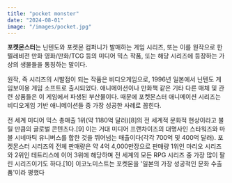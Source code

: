 ```yaml
---
title: "pocket monster"
date: "2024-08-01"
image: "/images/pocket.jpg"
---
```


**포켓몬스터**는 닌텐도와 포켓몬 컴퍼니가 발매하는 게임 시리즈, 또는 이를 원작으로 한 텔레비전 만화 영화/만화/TCG 등의 미디어 믹스 작품, 또는 해당 시리즈에 등장하는 가상의 생물들을 통칭하는 말이다.

원작, 즉 시리즈의 시발점이 되는 작품은 비디오게임으로, 1996년 일본에서 닌텐도 게임보이용 게임 소프트로 출시되었다. 애니메이션이나 만화책 같은 기타 다른 매체 및 관련 상품들은 이 게임에서 파생된 부산물이다. 때문에 포켓몬스터 애니메이션 시리즈는 비디오게임 기반 애니메이션들 중 가장 성공한 사례로 꼽힌다.

전 세계 미디어 믹스 총매출 1위(약 1180억 달러)[8]의 전 세계적 문화적 현상이라고 불릴 만큼의 글로벌 콘텐츠다.[9] 이는 거대 미디어 프랜차이즈의 대명사인 스타워즈와 마블 시네마틱 유니버스를 합한 것을 뛰어넘는 매출이다(각각 700억 및 400억 달러). 포켓몬스터 시리즈의 전체 판매량은 약 4억 4,000만장으로 판매량 1위인 마리오 시리즈와 2위인 테트리스에 이어 3위에 해당하며 전 세계의 모든 RPG 시리즈 중 가장 많이 팔린 시리즈이기도 하다.[10] 이코노미스트는 포켓몬을 '일본의 가장 성공적인 문화 수출품'이라 평했다
